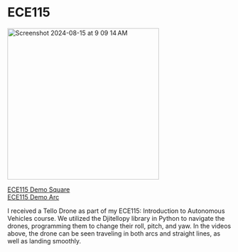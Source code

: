 # ECE115

<img width="341" alt="Screenshot 2024-08-15 at 9 09 14 AM" src="https://github.com/user-attachments/assets/07675e53-1e76-4027-8c38-132a936be5c5">

[ECE115 Demo Square](https://youtu.be/V1xQh1E_lz4)  
[ECE115 Demo Arc](https://youtube.com/shorts/WJ-8ck39AV8?feature=share)

I received a Tello Drone as part of my ECE115: Introduction to Autonomous Vehicles course. We utilized the Djitellopy library in Python to navigate the drones, programming them to change their roll, pitch, and yaw. In the videos above, the drone can be seen traveling in both arcs and straight lines, as well as landing smoothly. 
